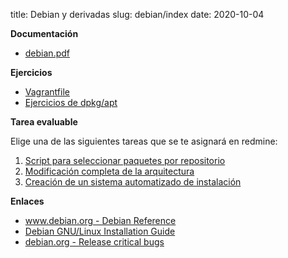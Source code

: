 title: Debian y derivadas
slug: debian/index
date: 2020-10-04

**Documentación**

* [debian.pdf]({static}/doc/debian.pdf)

**Ejercicios**

* [Vagrantfile]({static}/doc/Vagrantfile)
* [Ejercicios de dpkg/apt]({filename}/debian/ejercicios.md)

**Tarea evaluable**

Elige una de las siguientes tareas que se te asignará en redmine:

1. [Script para seleccionar paquetes por repositorio]({filename}/debian/tarea-script.md)
1. [Modificación completa de la arquitectura]({filename}/debian/tarea-arq.md)
1. [Creación de un sistema automatizado de instalación]({filename}/debian/tarea-instalacion.md)

**Enlaces**

* [www.debian.org - Debian Reference](https://www.debian.org/doc/manuals/debian-reference/index.en.html)
* [Debian GNU/Linux Installation Guide](https://www.debian.org/releases/stable/amd64/index.en.html)
* [debian.org - Release critical bugs](https://bugs.debian.org/release-critical/)
